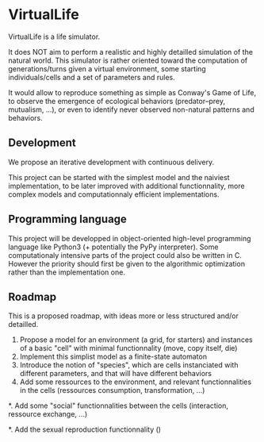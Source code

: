 VirtualLife
============

VirtualLife is a life simulator. 

It does NOT aim to perform a realistic and highly detailled simulation of the natural world. This simulator is rather oriented toward the computation of generations/turns given a virtual environment, some starting individuals/cells and a set of parameters and rules. 

It would allow to reproduce something as simple as Conway's Game of Life, to observe the emergence of ecological behaviors (predator–prey, mutualism, ...), or even to identify never observed non-natural patterns and behaviors.

## Development

We propose an iterative development with continuous delivery.

This project can be started with the simplest model and the naiviest implementation, to be later improved with additional functionnality, more complex models and computationnaly efficient implementations.

## Programming language

This project will be developped in object-oriented high-level programming language like Python3 (+ potentially the PyPy interpreter). Some computationaly intensive parts of the project could also be written in C. However the priority should first be given to the algorithmic optimization rather than the implementation one.

## Roadmap

This is a proposed roadmap, with ideas more or less structured and/or detailled.

1. Propose a model for an environment (a grid, for starters) and instances of a basic "cell" with minimal functionnality (move, copy itself, die)
2. Implement this simplist model as a finite-state automaton
3. Introduce the notion of "species", which are cells instanciated with different parameters, and that will have different behaviors
4. Add some ressources to the environment, and relevant functionnalities in the cells (ressources consumption, transformation, ...)

*. Add some "social" functionnalities between the cells (interaction, ressource exchange, ...)

*. Add the sexual reproduction functionnality ()
